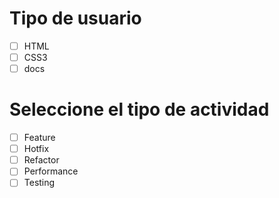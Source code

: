# Tipo de usuario
- [ ] HTML
- [ ] CSS3 
- [ ] docs

# Seleccione el tipo de actividad
- [ ] Feature
- [ ] Hotfix
- [ ] Refactor
- [ ] Performance
- [ ] Testing
